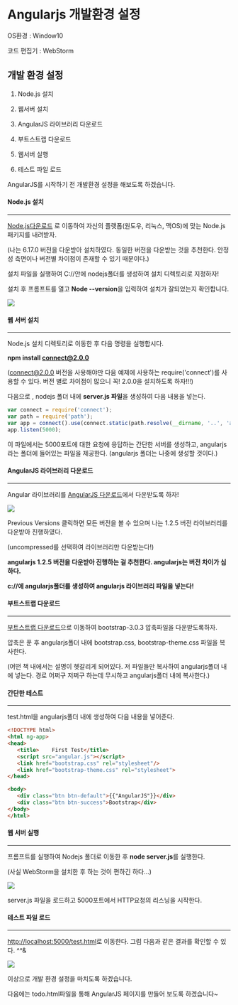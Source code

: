# Angularjs 개발환경 설정



OS환경 : Window10

코드 편집기 : WebStorm



## 개발 환경 설정



1. Node.js 설치

2. 웹서버 설치

3. AngularJS 라이브러리 다운로드

4. 부트스트랩 다운로드

5. 웹서버 실행

6. 테스트 파일 로드



AngularJS를 시작하기 전 개발환경 설정을 해보도록 하겠습니다. 



#### Node.js 설치

---------------------------------------------------

[Node.js다운로드](http://nodejs.org) 로 이동하여 자신의 플랫폼(원도우, 리눅스, 맥OS)에 맞는 Node.js패키지를 내려받자.

(나는 6.17.0 버전을 다운받아 설치하였다. 동일한 버전을 다운받는 것을 추천한다. 안정성 측면이나 버전별 차이점이 존재할 수 있기 때문이다.)



설치 파일을 실행하여 C://안에 nodejs폴더를 생성하여 설치 디렉토리로 지정하자!



설치 후 프롬프트를 열고 **Node --version**을 입력하여 설치가 잘되었는지 확인합니다.



![](https://user-images.githubusercontent.com/24997255/55447104-5e60cd80-55fd-11e9-9f78-3ccb2cbe13c6.PNG)



#### 웹 서버 설치

-----------------------------------------

Node.js 설치 디렉토리로 이동한 후 다음 명령을 실행합시다.



**npm install connect@2.0.0**

(connect@2.0.0 버전을 사용해야만 다음 예제에 사용하는  require('connect')를 사용할 수 있다. 버전 별로 차이점이 많으니 꼭! 2.0.0을 설치하도록 하자!!!)



다음으로 , nodejs 폴더 내에 **server.js 파일**을 생성하여 다음 내용을 넣는다.



```javascript
var connect = require('connect');
var path = require('path');
var app = connect().use(connect.static(path.resolve(__dirname, '..', 'angularjs')));
app.listen(5000);
```

이 파일에서는 5000포트에 대한 요청에 응답하는 간단한 서버를 생성하고, angularjs라는 폴더에 들어있는 파일을 제공한다. (angularjs 폴더는 나중에 생성할 것이다.) 



#### AngularJS 라이브러리 다운로드

----------------------------------

Angular 라이브러리를 [AngularJS 다운로드](http://angularjs.org)에서 다운받도록 하자!



![](https://user-images.githubusercontent.com/24997255/55447130-7e908c80-55fd-11e9-8c79-08a946f38137.PNG)

Previous Versions 클릭하면 모든 버전을 볼 수 있으며 나는 1.2.5 버전 라이브러리를 다운받아 진행하였다. 

(uncompressed를 선택하여 라이브러리만 다운받는다!)

**angularjs 1.2.5 버전을 다운받아 진행하는 걸 추천한다. angularjs는 버전 차이가 심하다.**



**c://에 angularjs폴더를 생성하여 angularjs 라이브러리 파일을 넣는다!**



#### 부트스트랩 다운로드

------------------------------------

[부트스트랩 다운로드](http://getbootstrap.com)으로 이동하여 bootstrap-3.0.3 압축파일을 다운받도록하자. 

압축은 푼 후 angularjs폴더 내에 bootstrap.css, bootstrap-theme.css 파일을 복사한다.

(어떤 책 내에서는 설명이 헷갈리게 되어있다. 저 파일들만 복사하여 angularjs폴더 내에 넣는다. 경로 어쩌구 저쩌구 하는데 무시하고 angularjs폴더 내에 복사한다.)



#### 간단한 테스트

------------------------------------------------------------



test.html을 angularjs폴더 내에 생성하여 다음 내용을 넣어준다.

```html
<!DOCTYPE html>
<html ng-app>
<head>
   <title>    First Test</title>
   <script src="angular.js"></script>
   <link href="bootstrap.css" rel="stylesheet"/>
   <link href="bootstrap-theme.css" rel="stylesheet">
</head>

<body>
   <div class="btn btn-default">{{"AngularJS"}}</div>
   <div class="btn btn-success">Bootstrap</div>
</body>
</html>
```



#### 웹 서버 실행

------------------------------

프롬프트를 실행하여 Nodejs 폴더로 이동한 후 **node server.js**를 실행한다. 

(사실 WebStorm을 설치한 후 하는 것이 편하긴 하다...)

![](https://user-images.githubusercontent.com/24997255/55447146-910ac600-55fd-11e9-8f12-018e98b7aeba.PNG)

server.js 파일을 로드하고 5000포트에서 HTTP요청의 리스닝을 시작한다. 



#### 테스트 파일 로드 

-----------------------------------

[http://localhost:5000/test.html](http://localhost:5000/test.html)로 이동한다. 그럼 다음과 같은 결과를 확인할 수 있다. ^^&



![](https://user-images.githubusercontent.com/24997255/55447166-a1bb3c00-55fd-11e9-8474-f19c6db276e0.PNG)

이상으로 개발 환경 설정을 마치도록 하겠습니다. 

다음에는 todo.html파일을 통해 AngularJS 페이지를 만들어 보도록 하겠습니다~